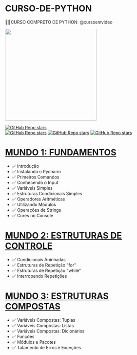 # CURSO-DE-PYTHON
👨‍⚖️CURSO COMPRETO DE PYTHON: @cursoemvideo

<img src="https://www.tshirtgeek.com.br/wp-content/uploads/2021/03/com001.jpg" align="center" width="300">

[![GitHub Repo stars](https://img.shields.io/badge/share%20on-youtube-03A9F4?logo=youtube)](https://www.youtube.com/@CursoemVideo) <br>
[![GitHub Repo stars](https://img.shields.io/badge/-MUNDO%201-green)](https://youtu.be/S9uPNppGsGo)
[![GitHub Repo stars](https://img.shields.io/badge/-MUNDO%202-green)](https://www.youtube.com/watch?v=nJkVHusJp6E&list=PLHz_AreHm4dk_nZHmxxf_J0WRAqy5Czye)
[![GitHub Repo stars](https://img.shields.io/badge/-MUNDO%203-green)](https://youtube.com/playlist?list=PLHz_AreHm4dksnH2jVTIVNviIMBVYyFnH)

# [MUNDO 1: FUNDAMENTOS](https://www.youtube.com/watch?v=S9uPNppGsGo&list=PLHz_AreHm4dlKP6QQCekuIPky1CiwmdI6)
* ✅ Introdução
* ✅ Instalando o Pycharm
* ✅ Primeiros Comandos
* ✅ Conhecendo o Input
* ✅ Variáveis Simples
* ✅ Estruturas Condicionais Simples
* ✅ Operadores Aritméticas
* ✅ Utilizando Módulos
* ✅ Operações de Strings
* ✅ Cores no Console

# [MUNDO 2: ESTRUTURAS DE CONTROLE](https://www.youtube.com/watch?v=nJkVHusJp6E&list=PLHz_AreHm4dk_nZHmxxf_J0WRAqy5Czye)
* ✅ Condicionais Aninhadas
* ✅ Estruturas de Repetição "for"
* ✅ Estruturas de Repetição "while"
* ✅ Interropendo Repetições

# [MUNDO 3: ESTRUTURAS COMPOSTAS](https://www.youtube.com/playlist?list=PLHz_AreHm4dksnH2jVTIVNviIMBVYyFnH)
* ✅ Variáveis Compostas: Tuplas
* ✅ Variáveis Compostas: Listas
* ✅ Variáveis Compostas: Dicionários
* ✅ Funções
* ✅ Módulos e Pacotes
* ✅ Tatamento de Erros e Exceções
